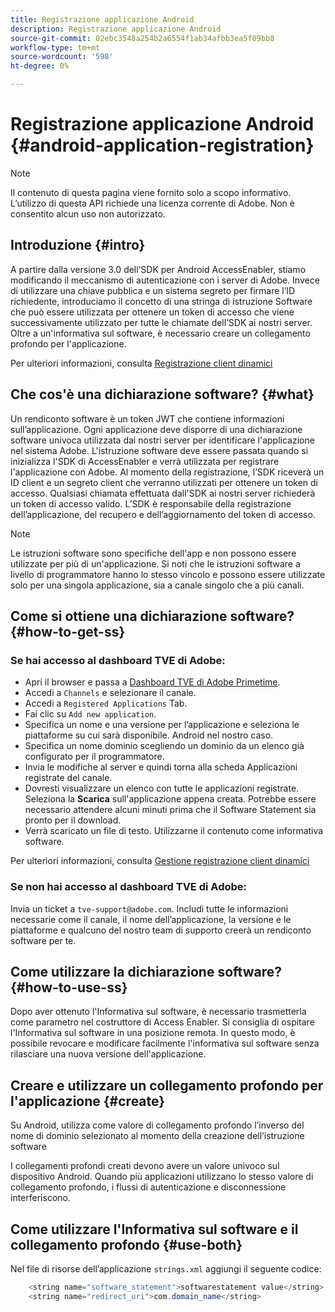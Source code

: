 ```yaml
---
title: Registrazione applicazione Android
description: Registrazione applicazione Android
source-git-commit: 02ebc3548a254b2a6554f1ab34afbb3ea5f09bb8
workflow-type: tm+mt
source-wordcount: '598'
ht-degree: 0%

---
```


# Registrazione applicazione Android {#android-application-registration}

>[!NOTE]
>
>Il contenuto di questa pagina viene fornito solo a scopo informativo. L’utilizzo di questa API richiede una licenza corrente di Adobe. Non è consentito alcun uso non autorizzato.

## Introduzione {#intro}

A partire dalla versione 3.0 dell’SDK per Android AccessEnabler, stiamo modificando il meccanismo di autenticazione con i server di Adobe. Invece di utilizzare una chiave pubblica e un sistema segreto per firmare l’ID richiedente, introduciamo il concetto di una stringa di istruzione Software che può essere utilizzata per ottenere un token di accesso che viene successivamente utilizzato per tutte le chiamate dell’SDK ai nostri server. Oltre a un&#39;informativa sul software, è necessario creare un collegamento profondo per l&#39;applicazione.

Per ulteriori informazioni, consulta [Registrazione client dinamici](/help/authentication/dynamic-client-registration.md)

## Che cos&#39;è una dichiarazione software? {#what}

Un rendiconto software è un token JWT che contiene informazioni sull’applicazione. Ogni applicazione deve disporre di una dichiarazione software univoca utilizzata dai nostri server per identificare l&#39;applicazione nel sistema Adobe. L&#39;istruzione software deve essere passata quando si inizializza l&#39;SDK di AccessEnabler e verrà utilizzata per registrare l&#39;applicazione con Adobe. Al momento della registrazione, l’SDK riceverà un ID client e un segreto client che verranno utilizzati per ottenere un token di accesso. Qualsiasi chiamata effettuata dall&#39;SDK ai nostri server richiederà un token di accesso valido. L’SDK è responsabile della registrazione dell’applicazione, del recupero e dell’aggiornamento del token di accesso.

>[!NOTE]
>
>Le istruzioni software sono specifiche dell&#39;app e non possono essere utilizzate per più di un&#39;applicazione. Si noti che le istruzioni software a livello di programmatore hanno lo stesso vincolo e possono essere utilizzate solo per una singola applicazione, sia a canale singolo che a più canali.

## Come si ottiene una dichiarazione software? {#how-to-get-ss}

### Se hai accesso al dashboard TVE di Adobe:

* Apri il browser e passa a [Dashboard TVE di Adobe Primetime](https://console.auth.adobe.com).
* Accedi a `Channels` e selezionare il canale.
* Accedi a `Registered Applications` Tab.
* Fai clic su `Add new application`.
* Specifica un nome e una versione per l’applicazione e seleziona le piattaforme su cui sarà disponibile. Android nel nostro caso.
* Specifica un nome dominio scegliendo un dominio da un elenco già configurato per il programmatore.
* Invia le modifiche al server e quindi torna alla scheda Applicazioni registrate del canale.
* Dovresti visualizzare un elenco con tutte le applicazioni registrate. Seleziona la **Scarica** sull&#39;applicazione appena creata. Potrebbe essere necessario attendere alcuni minuti prima che il Software Statement sia pronto per il download.
* Verrà scaricato un file di testo. Utilizzarne il contenuto come informativa software.

Per ulteriori informazioni, consulta [Gestione registrazione client dinamici](/help/authentication/dynamic-client-registration-management.md)

### Se non hai accesso al dashboard TVE di Adobe:

Invia un ticket a `tve-support@adobe.com`. Includi tutte le informazioni necessarie come il canale, il nome dell’applicazione, la versione e le piattaforme e qualcuno del nostro team di supporto creerà un rendiconto software per te.

## Come utilizzare la dichiarazione software? {#how-to-use-ss}

Dopo aver ottenuto l&#39;Informativa sul software, è necessario trasmetterla come parametro nel costruttore di Access Enabler. Si consiglia di ospitare l&#39;Informativa sul software in una posizione remota. In questo modo, è possibile revocare e modificare facilmente l&#39;informativa sul software senza rilasciare una nuova versione dell&#39;applicazione.

## Creare e utilizzare un collegamento profondo per l&#39;applicazione {#create}

Su Android, utilizza come valore di collegamento profondo l’inverso del nome di dominio selezionato al momento della creazione dell’istruzione software

I collegamenti profondi creati devono avere un valore univoco sul dispositivo Android. Quando più applicazioni utilizzano lo stesso valore di collegamento profondo, i flussi di autenticazione e disconnessione interferiscono.

## Come utilizzare l&#39;Informativa sul software e il collegamento profondo {#use-both}

Nel file di risorse dell’applicazione `strings.xml` aggiungi il seguente codice:

```JAVA
    <string name="software_statement">softwarestatement value</string>
    <string name="redirect_uri">com.domain_name</string>
```
